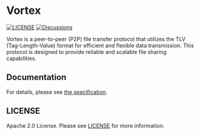 # Vortex

[![LICENSE](https://img.shields.io/github/license/dragonflyoss/vortex.svg?style=flat-square)](https://github.com/dragonflyoss/vortex/blob/main/LICENSE)
[![Discussions](https://img.shields.io/badge/discussions-on%20github-blue?style=flat-square)](https://github.com/dragonflyoss/vortex/discussions)

Vortex is a peer-to-peer (P2P) file transfer protocol that utilizes the TLV (Tag-Length-Value) format for
efficient and flexible data transmission. This protocol is designed to provide reliable and scalable file
sharing capabilities.

## Documentation

For details, please see [the specification](docs/README.md.md).

## LICENSE

Apache 2.0 License. Please see [LICENSE](LICENSE) for more information.

